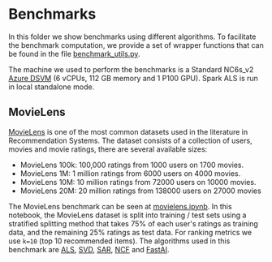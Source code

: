 # Benchmarks

In this folder we show benchmarks using different algorithms. To facilitate the benchmark computation, we provide a set of wrapper functions that can be found in the file [benchmark_utils.py](benchmark_utils.py).

The machine we used to perform the benchmarks is a Standard NC6s_v2 [Azure DSVM](https://azure.microsoft.com/en-us/services/virtual-machines/data-science-virtual-machines/) (6 vCPUs, 112 GB memory and 1 P100 GPU). Spark ALS is run in local standalone mode.

## MovieLens

[MovieLens](https://grouplens.org/datasets/movielens/) is one of the most common datasets used in the literature in Recommendation Systems. The dataset consists of a collection of users, movies and movie ratings, there are several available sizes:

* MovieLens 100k: 100,000 ratings from 1000 users on 1700 movies.
* MovieLens 1M: 1 million ratings from 6000 users on 4000 movies.
* MovieLens 10M: 10 million ratings from 72000 users on 10000 movies.
* MovieLens 20M: 20 million ratings from 138000 users on 27000 movies

The MovieLens benchmark can be seen at [movielens.ipynb](movielens.ipynb). In this notebook, the MovieLens dataset is split into training / test sets using a stratified splitting method that takes 75% of each user's ratings as training data, and the remaining 25% ratings as test data. For ranking metrics we use `k=10` (top 10 recommended items). The algorithms used in this benchmark are [ALS](../notebooks/00_quick_start/als_movielens.ipynb), [SVD](../notebooks/02_model/surprise_svd_deep_dive.ipynb), [SAR](../notebooks/00_quick_start/sar_movielens.ipynb), [NCF](../notebooks/00_quick_start/ncf_movielens.ipynb) and [FastAI](../notebooks/00_quick_start/fastai_movielens.ipynb).


